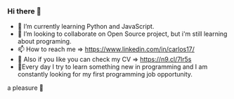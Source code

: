 ### Hi there 👋

- 🌱 I’m currently learning Python and JavaScript.
- 👯 I’m looking to collaborate on Open Source project, but i'm still learning about programing.
- 📫 How to reach me => https://www.linkedin.com/in/carlos17/
- 🤔 Also if you like you can check my CV => https://n9.cl/7lr5s
- 🔭Every day I try to learn something new in programming and I am constantly looking for my first programming job opportunity.

a pleasure 👋

<!--
**Carlos-maldonado578/Carlos-maldonado578** is a ✨ _special_ ✨ repository because its `README.md` (this file) appears on your GitHub profile.

Here are some ideas to get you started:

- 🔭 I’m currently working on ...
- 🌱 I’m currently learning ...
- 👯 I’m looking to collaborate on ...
-  I’m looking for help with ...
- 💬 Ask me about ...
- 📫 How to reach me: ...
- 😄 Pronouns: ...
- ⚡ Fun fact: ...
-->
